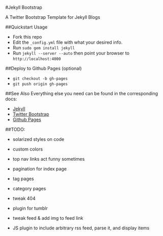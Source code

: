 #Jekyll Bootstrap

A Twitter Bootstrap Template for Jekyll Blogs

##Quickstart Usage
- Fork this repo
- Edit the `_config.yml` file with what your desired info.
- Run `sudo gem install jekyll`
- Run `jekyll --server --auto` then point your browser to `http://localhost:4000`

##Deploy to Github Pages (optional)
- `git checkout -b gh-pages`
- `git push origin gh-pages`

##See Also
Everything else you need can be found in the corresponding docs:
- [Jekyll](https://github.com/mojombo/jekyll)
- [Twitter Bootstrap](http://twitter.github.com/bootstrap/)
- [Github Pages](http://help.github.com/pages/)

##TODO:
- solarized styles on code
- custom colors
- top nav links act funny sometimes
- pagination for index page
- tag pages
- category pages

- tweak 404
- plugin for tumblr
- tweak feed & add img to feed link
- JS plugin to include arbitrary rss feed, parse it, and display items
